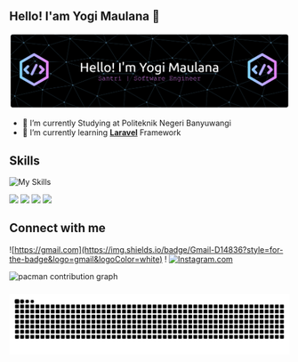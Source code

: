 ## Hello! I'am Yogi Maulana  👋

 ![Yogi Maulana](img/github-header-banner.jpg)
<!--
**maulanayogi938-lang/bmaulanayogi938-lang** is a ✨ _special_ ✨ repository because its `README.md` (this file) appears on your GitHub profile.

Here are some ideas to get you started:

- 🔭 I’m currently working on ...
- 🌱 I’m currently learning ...
- 👯 I’m looking to collaborate on ...
- 🤔 I’m looking for help with ...
- 💬 Ask me about ...
- 📫 How to reach me: ...
- 😄 Pronouns: ...
- ⚡ Fun fact: ...
-->

- 🌱 I’m currently Studying at Politeknik Negeri Banyuwangi
- 🌱 I’m currently learning [**Laravel**](https://laravel.com) Framework


## Skills

![My Skills](https://skillicons.dev/icons?i=figma,html,css,php&theme=light)


<img src="https://img.shields.io/badge/Figma-F24E1E?style=for-the-badge&logo=figma&logoColor=white" />
<img src="https://img.shields.io/badge/HTML5-E34F26?style=for-the-badge&logo=html5&logoColor=white" />
<img src="https://img.shields.io/badge/CSS3-1572B6?style=for-the-badge&logo=css3&logoColor=white" />
<img src="https://img.shields.io/badge/PHP-777BB4?style=for-the-badge&logo=php&logoColor=white" />

 ## Connect with me
 
  ![https://gmail.com](https://img.shields.io/badge/Gmail-D14836?style=for-the-badge&logo=gmail&logoColor=white) ! [![Instagram.com](https://img.shields.io/badge/Instagram-E4405F?style=for-the-badge&logo=instagram&logoColor=white)](https://instagram.com/sandhikagalih)

<picture>
  <source media="(prefers-color-scheme: dark)" srcset="https://raw.githubusercontent.com/maulanayogi938-lang/maulanayogi938-lang/output/pacman-contribution-graph-dark.svg">
  <source media="(prefers-color-scheme: light)" srcset="https://raw.githubusercontent.com/maulanayogi938-lang/maulanayogi938-lang/output/pacman-contribution-graph.svg">
  <img alt="pacman contribution graph" src="https://raw.githubusercontent.com/maulanayogi938-lang/maulanayogi938-lang/output/pacman-contribution-graph.svg">
</picture>

###

<img src="https://raw.githubusercontent.com/maulanayogi938-lang/maulanayogi938-lang/output/snake.svg" alt="Snake animation" />

###




